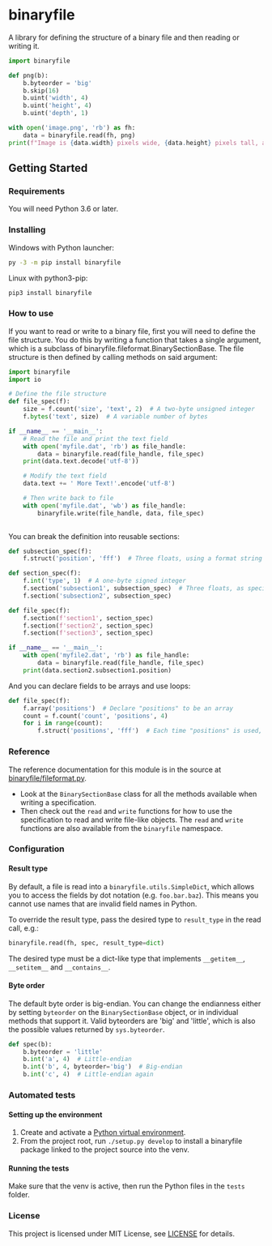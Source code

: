 # binaryfile

A library for defining the structure of a binary file and then reading or writing it.

```python
import binaryfile

def png(b):
	b.byteorder = 'big'
	b.skip(16)
	b.uint('width', 4)
	b.uint('height', 4)
	b.uint('depth', 1)

with open('image.png', 'rb') as fh:
	data = binaryfile.read(fh, png)
print(f"Image is {data.width} pixels wide, {data.height} pixels tall, and {data.depth} bits deep.")
```

## Getting Started

### Requirements

You will need Python 3.6 or later.

### Installing

Windows with Python launcher:

```bat
py -3 -m pip install binaryfile
```

Linux with python3-pip:
```bash
pip3 install binaryfile
```

### How to use

If you want to read or write to a binary file, first you will need to define the file structure. You do this by writing a function that takes a single argument, which is a subclass of binaryfile.fileformat.BinarySectionBase. The file structure is then defined by calling methods on said argument:

```python
import binaryfile
import io

# Define the file structure
def file_spec(f):
	size = f.count('size', 'text', 2)  # A two-byte unsigned integer
	f.bytes('text', size)  # A variable number of bytes

if __name__ == '__main__':
	# Read the file and print the text field
	with open('myfile.dat', 'rb') as file_handle:
		data = binaryfile.read(file_handle, file_spec)
	print(data.text.decode('utf-8'))

	# Modify the text field
	data.text += ' More Text!'.encode('utf-8')

	# Then write back to file
	with open('myfile.dat', 'wb') as file_handle:
		binaryfile.write(file_handle, data, file_spec)
		
```

You can break the definition into reusable sections:

```python
def subsection_spec(f):
	f.struct('position', 'fff')  # Three floats, using a format string from Python's built-in struct module

def section_spec(f):
	f.int('type', 1)  # A one-byte signed integer
	f.section('subsection1', subsection_spec)  # Three floats, as specified in subsection_spec
	f.section('subsection2', subsection_spec)

def file_spec(f):
	f.section(f'section1', section_spec)
	f.section(f'section2', section_spec)
	f.section(f'section3', section_spec)

if __name__ == '__main__':
	with open('myfile2.dat', 'rb') as file_handle:
		data = binaryfile.read(file_handle, file_spec)
	print(data.section2.subsection1.position)
```

And you can declare fields to be arrays and use loops:

```python
def file_spec(f):
	f.array('positions')  # Declare "positions" to be an array
	count = f.count('count', 'positions', 4)
	for i in range(count):
		f.struct('positions', 'fff')  # Each time "positions" is used, it's the next element of the array
```

### Reference
The reference documentation for this module is in the source at [binaryfile/fileformat.py](binaryfile/fileformat.py).
- Look at the `BinarySectionBase` class for all the methods available when writing a specification.
- Then check out the `read` and `write` functions for how to use the specification to read and write file-like objects. The `read` and `write` functions are also available from the `binaryfile` namespace.

### Configuration
#### Result type
By default, a file is read into a `binaryfile.utils.SimpleDict`, which allows you to access the fields by dot notation (e.g. `foo.bar.baz`). This means you cannot use names that are invalid field names in Python.

To override the result type, pass the desired type to `result_type` in the read call, e.g.:
```python
binaryfile.read(fh, spec, result_type=dict)
```

The desired type must be a dict-like type that implements `__getitem__`, `__setitem__` and `__contains__`.

#### Byte order
The default byte order is big-endian. You can change the endianness either by setting `byteorder` on the `BinarySectionBase` object, or in individual methods that support it.
Valid byteorders are 'big' and 'little', which is also the possible values returned by `sys.byteorder`.

```python
def spec(b):
	b.byteorder = 'little'
	b.int('a', 4)  # Little-endian
	b.int('b', 4, byteorder='big')  # Big-endian
	b.int('c', 4)  # Little-endian again

```

### Automated tests
#### Setting up the environment
1. Create and activate a [Python virtual environment](https://docs.python.org/3/library/venv.html).
2. From the project root, run `./setup.py develop` to install a binaryfile package linked to the project source into the venv.

#### Running the tests
Make sure that the venv is active, then run the Python files in the `tests` folder.

### License
This project is licensed under MIT License, see [LICENSE](LICENSE) for details.
